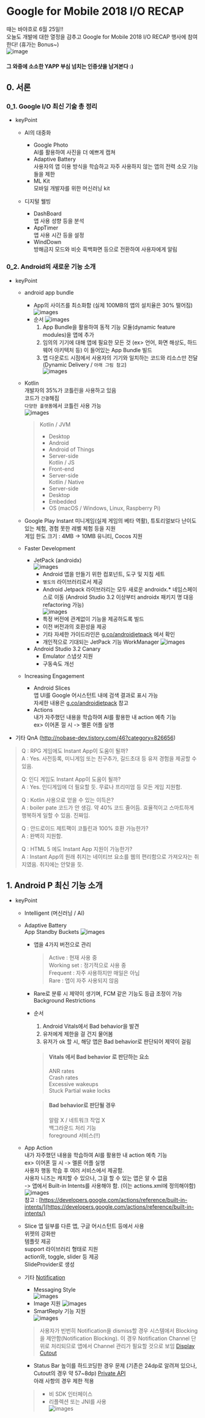 # Google for Mobile 2018 I/O RECAP

때는 바야흐로 6월 25일!!  
오늘도 개발에 대한 열정을 감추고 Google for Mobile 2018 I/O RECAP 행사에 참여한다! (휴가는 Bonus~)  
![image](https://github.com/ridickle7/LeeSangWoo_Reference/blob/master/1.%20ImageRef/recap/recap_introduce_signification.jpeg?raw=true)
#### 그 와중에 소소한 YAPP 부심 넘치는 인증샷을 남겨본다 :)


## 0. 서론
### 0_1. Google I/O 최신 기술 총 정리
- keyPoint
  - AI의 대중화  
    - Google Photo  
      AI를 활용하여 사진을 더 예쁘게 캡쳐
    - Adaptive Battery  
      사용자의 앱 이용 방식을 학습하고 자주 사용하지 않는 앱의 전력 소모 기능들을 제한
    - ML Kit  
      모바일 개발자를 위한 머신러닝 kit
      
  - 디지털 웰빙  
    - DashBoard  
      앱 사용 성향 등을 분석
    - AppTimer  
      앱 사용 시간 등을 설정
    - WindDown  
      방해금지 모드와 비슷
      흑백화면 등으로 전환하여 사용자에게 알림
      
### 0_2. Android의 새로운 기능 소개
- keyPoint
  - android app bundle  
    - App의 사이즈를 최소화함 (실제 100MB의 앱의 설치율은 30% 떨어짐)  
      ![images](https://github.com/ridickle7/LeeSangWoo_Reference/blob/master/1.%20ImageRef/recap/recap_app_bundle_rate.png?raw=true)  
    - 순서
      ![images](https://github.com/ridickle7/LeeSangWoo_Reference/blob/master/1.%20ImageRef/recap/recap_app_bundle_logic.jpeg?raw=true)  
      1. App Bundle을 활용하여 동적 기능 모듈(dynamic feature modules)을 앱에 추가  
      2. 임의의 기기에 대해 앱에 필요한 모든 것 (ex>  언어, 화면 해상도, 하드웨어 아키텍처 등) 이 들어있는 App Bundle 빌드  
      3. 앱 다운로드 시점에서 사용자의 기기와 일치하는 코드와 리소스만 전달 (Dynamic Delivery / `아래 그림 참고`)  
      ![images](https://github.com/ridickle7/LeeSangWoo_Reference/blob/master/1.%20ImageRef/recap/recap_app_bundle_dynamic_delivery.gif?raw=true)  
      
  - Kotlin    
      개발자의 35%가 코틀린을 사용하고 있음  
      코드가 `간결`해짐  
      `다양한 플랫폼`에서 코틀린 사용 가능  
      ![images]()  
      > Kotlin / JVM
      >   - Desktop
      >   - Android
      >   - Android of Things
      >   - Server-side  
      > Kotlin / JS
      >   - Front-end  
      >   - Server-side  
      > Kotlin / Native
      >   - Server-side
      >   - Desktop
      >   - Embedded
      >   - OS (macOS / Windows, Linux, Raspberry Pi)
      
  - Google Play Instant
      미니게임(실제 게임의 베타 역활), 튜토리얼보다 난이도 있는 체험, 경험 못한 레벨 체험 등을 지원  
      게임 한도 크기 : 4MB -> 10MB
      유니티, Cocos 지원  
      
  - Faster Development  
    - JetPack (androidx)  
      ![images](https://github.com/ridickle7/LeeSangWoo_Reference/blob/master/1.%20ImageRef/recap/recap_faster_development_jetpack.png?raw=true)  
      - Android 앱을 만들기 위한 컴포넌트, 도구 및 지침 세트
      - `별도의` 라이브러리로서 제공
      - Android Jetpack 라이브러리는 모두 새로운 androidx.* 네임스페이스로 이동 (Android Studio 3.2 이상부터 androidx 패키지 명 대응 refactoring 가능)  
      ![images](https://github.com/ridickle7/LeeSangWoo_Reference/blob/master/1.%20ImageRef/recap/recap_faster_development_androidx.png?raw=true)  
      - 특정 버전에 관계없이 기능을 제공하도록 빌드  
      - 이전 버전과의 호환성을 제공  
      - 기타 자세한 가이드라인은 [g.co/androidjetpack](g.co/androidjetpack) 에서 확인
      - 개인적으로 기대되는 JetPack 기능 WorkManager
        ![images](https://github.com/ridickle7/LeeSangWoo_Reference/blob/master/1.%20ImageRef/recap/recap_faster_development_jetpack_workmanager.jpeg?raw=true)  
    - Android Studio 3.2 Canary
      - Emulator 스냅샷 지원  
      - 구동속도 개선  
            
  - Increasing Engagement  
    - Android Slices  
      앱 UI를 Google 어시스턴트 내에 검색 결과로 표시 가능  
      자세한 내용은 [g.co/androidjetpack](g.co/androidjetpack) 참고  
    - Actions  
      내가 자주했던 내용을 학습하여 AI를 활용한 내 action 예측 기능  
      ex> 이어폰 낄 시 -> 멜론 어플 실행

- 기타 QnA (http://nobase-dev.tistory.com/46?category=826656)   
> Q : RPG 게임에도 Instant App이 도움이 될까?  
> A : Yes. 사전등록, 미니게임 또는 친구추가, 길드초대 등 유저 경험을 제공할 수 있음.
>
> Q: 인디 게임도 Instant App이 도움이 될까?  
> A : Yes. 인디게임에 더 필요할 듯. 무료나 프리미엄 등 모든 게임 지원함.
> 
> Q : Kotlin 사용으로 얻을 수 있는 이득은?  
> A : boiler pate 코드가 안 생김. 약 40% 코드 줄어듬. 효율적이고 스마트하게 행복하게 일할 수 있음. 진짜임.
> 
> Q : 안드로이드 제트팩이 코틀린과 100% 호환 가능한가?  
> A : 완벽히 지원함.
> 
> Q : HTML 5 에도 Instant App 지원이 가능한가?  
> A : Instant App의 원래 취지는 네이티브 요소를 웹의 편리함으로 가져오자는 취지였음. 취지에는 안맞을 듯.  

## 1. Android P 최신 기능 소개

- keyPoint
  - Intelligent (머신러닝 / AI)  
  - Adaptive Battery  
    App Standby Buckets
    ![images]()  
      - 앱을 4가지 버전으로 관리  
        > Active : 현재 사용 중  
        > Working set : 정기적으로 사용 중  
        > Frequent : 자주 사용하지만 매일은 아님  
        > Rare : 앱이 자주 사용되지 않음  
      - Rare로 분류 시 제약이 생기며, FCM 같은 기능도 등급 조정이 가능
    Background Restrictions  
      - 순서
        1. Android Vitals에서 Bad behavior을 발견
        2. 유저에게 제한을 걸 건지 물어봄
        3. 유저가 ok 할 시, 해당 앱은 Bad behavior로 판단되어 제약이 걸림  
        > #### Vitals 에서 Bad behavior 로 판단하는 요소
        > ANR rates  
        > Crash rates  
        > Excessive wakeups  
        > Stuck Partial wake locks  

        > #### Bad behavior로 판단될 경우  
        > 알람 X / 네트워크 작업 X  
        > 백그라운드 처리 기능  
        > foreground 서비스(!!)  

  - App Action  
    내가 자주했던 내용을 학습하여 AI를 활용한 내 action 예측 기능  
      ex> 이어폰 낄 시 -> 멜론 어플 실행  
    사용자 행동 학습 후 여러 서비스에서 제공함.  
    사용자 니즈는 캐치할 수 있으나, 그걸 할 수 있는 앱은 알 수 없음  
    -> 앱에서 Built-in Intents를 사용해야 함. (이는 actions.xml에 정의해야함)  
    ![images]()  
    참고 : [https://developers.google.com/actions/reference/built-in-intents/](https://developers.google.com/actions/reference/built-in-intents/)  
    
  - Slice
    앱 일부를 다른 앱, 구글 어시스턴트 등에서 사용  
    위젯의 강화판  
    템플릿 제공  
    support 라이브러리 형태로 지원  
    action와, toggle, slider 등 제공  
    SlideProvider로 생성  

  - 기타 
    [Notification](https://developer.android.com/preview/features?hl=ko#notifications)  
      - Messaging Style  
        ![images]()  
      - Image 지원
        ![images]()  
      - SmartReply 기능 지원  
        ![images]()  
      > 사용자가 빈번히 Notification을 dismiss할 경우 시스템에서 Blocking을 제안함(Notification Blocking). 
      > 이 경우 Notification Channel 단위로 처리되므로
      > 앱에서 Channel 관리가 필요할 것으로 보임
    [Display Cutout](https://developer.android.com/preview/features?hl=ko#cutout)  
      - Status Bar 높이를 하드코딩한 경우 문제
        (기존은 24dp로 알려져 있으나, Cutout의 경우 약 57~8dp)
    [Private API](https://developer.android.com/preview/restrictions-non-sdk-interfaces)  
      아래 사항의 경우 제한 적용
      > - 비 SDK 인터페이스  
      > - 리플렉션 또는 JNI를 사용  
        ![images]()   

  

